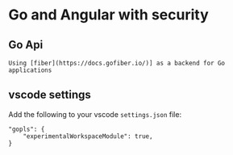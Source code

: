 # Go and Angular with security

## Go Api

    Using [fiber](https://docs.gofiber.io/)] as a backend for Go applications

## vscode settings

Add the following to your vscode `settings.json` file:

    "gopls": {
        "experimentalWorkspaceModule": true,
    }
